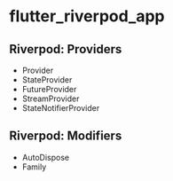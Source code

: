 # flutter_riverpod_app

## Riverpod: Providers

- Provider
- StateProvider
- FutureProvider
- StreamProvider
- StateNotifierProvider

## Riverpod: Modifiers

- AutoDispose
- Family